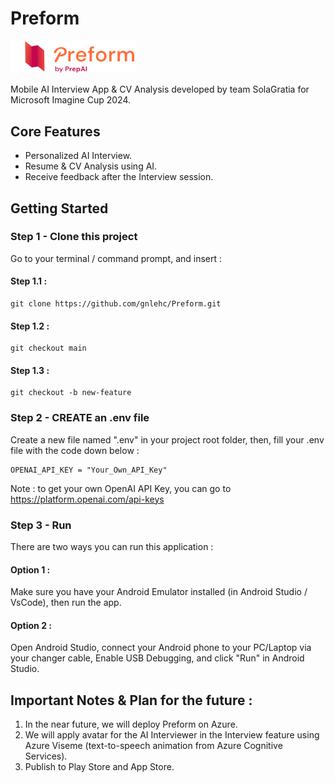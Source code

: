 # Preform
<p>
  <img src="assets/img/logopreform.png" alt="preform-logo" width="200" style="margin-right: 20px;">
</p>
Mobile AI Interview App & CV Analysis developed by team SolaGratia for Microsoft Imagine Cup 2024.

## Core Features
+ Personalized AI Interview.
+ Resume & CV Analysis using AI.
+ Receive feedback after the Interview session.

## Getting Started
### Step 1 - Clone this project
Go to your terminal / command prompt, and insert :
#### Step 1.1 :
```
git clone https://github.com/gnlehc/Preform.git
```

#### Step 1.2 :
```
git checkout main
```

#### Step 1.3 :
```
git checkout -b new-feature
```

### Step 2 - CREATE an .env file
Create a new file named ".env" in your project root folder, then, fill your .env file with the code down below :
```
OPENAI_API_KEY = "Your_Own_API_Key"
```

Note : to get your own OpenAI API Key, you can go to https://platform.openai.com/api-keys

### Step 3 - Run
There are two ways you can run this application :
#### Option 1 :
Make sure you have your Android Emulator installed (in Android Studio / VsCode), then run the app.
#### Option 2 :
Open Android Studio, connect your Android phone to your PC/Laptop via your changer cable, Enable USB Debugging, and click "Run" in Android Studio.

## Important Notes & Plan for the future :
1. In the near future, we will deploy Preform on Azure.
2. We will apply avatar for the AI Interviewer in the Interview feature using Azure Viseme (text-to-speech animation from Azure Cognitive Services).
3. Publish to Play Store and App Store.

